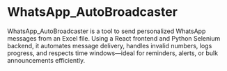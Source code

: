 # WhatsApp_AutoBroadcaster
WhatsApp_AutoBroadcaster is a tool to send personalized WhatsApp messages from an Excel file. Using a React frontend and Python Selenium backend, it automates message delivery, handles invalid numbers, logs progress, and respects time windows—ideal for reminders, alerts, or bulk announcements efficiently.
